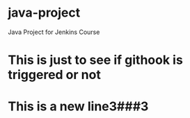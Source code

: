 # java-project
Java Project for Jenkins Course
# This is just to see if githook is triggered or not


# This is a new line3###3
